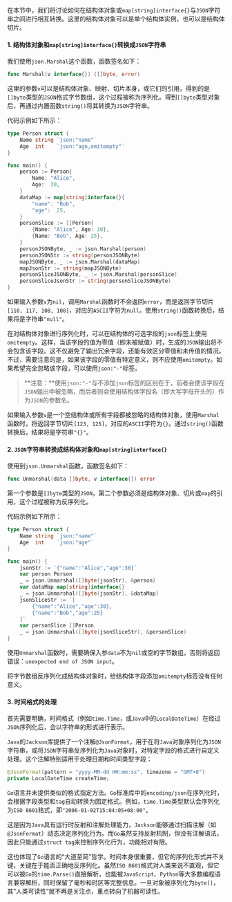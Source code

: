 在本节中，我们将讨论如何在结构体对象或`map[string]interface{}`与`JSON`字符串之间进行相互转换。这里的结构体对象可以是单个结构体实例，也可以是结构体切片。

#### 1. 结构体对象和`map[string]interface{}`转换成`JSON`字符串

我们使用`json.Marshal`这个函数，函数签名如下：

```go
func Marshal(v interface{}) ([]byte, error)
```

这里的参数`v`可以是结构体对象、映射、切片本身，或它们的引用，得到的是`[]byte`类型的`JSON`格式字节数组，这个过程被称为序列化。得到`[]byte`类型对象后，再通过内置函数`string()`将其转换为`JSON`字符串。

代码示例如下所示：

```go
type Person struct {
	Name string `json:"name"`
	Age  int    `json:"age,omitempty"`
}

func main() {
	person := Person{
		Name: "Alice",
		Age:  30,
	}
	dataMap := map[string]interface{}{
		"name": "Bob",
		"age":  25,
	}
	personSlice := []Person{
		{Name: "Alice", Age: 30},
		{Name: "Bob", Age: 25},
	}
	personJSONByte, _ := json.Marshal(person)
	personJSONStr := string(personJSONByte)
	mapJSONByte, _ := json.Marshal(dataMap)
	mapJsonStr := string(mapJSONByte)
	personSliceJSONByte, _ := json.Marshal(personSlice)
	personSliceJsonStr := string(personSliceJSONByte)
}
```

如果输入参数`v`为`nil`，调用`Marshal`函数时不会返回`error`，而是返回字节切片`[110, 117, 108, 108]`，对应的`ASCII`字符为`null`。使用`string()`函数转换后，结果将是字符串`"null"`。

在对结构体对象进行序列化时，可以在结构体的可选字段的`json`标签上使用`omitempty`。这样，当该字段的值为零值（即未被赋值）时，生成的`JSON`输出将不会包含该字段。这不仅避免了输出冗余字段，还能有效区分零值和未传值的情况。不过，需要注意的是，如果该字段的零值有特定意义，则不应使用`omitempty`。如果希望完全忽略该字段，可以使用`json:"-"`标签。

> **注意：**使用`json:"-"`与不添加`json`标签的区别在于，前者会使该字段在`JSON`输出中被忽略，而后者则会使用结构体字段名（即大写字母开头的）作为`JSON`的参数名。

如果输入参数`v`是一个空结构体或所有字段都被忽略的结构体对象，使用`Marshal`函数时，将返回字节切片`[123, 125]`，对应的`ASCII`字符为`{}`。通过`string()`函数转换后，结果将是字符串`"{}"`。

#### 2. `JSON`字符串转换成结构体对象和`map[string]interface{}`

使用到`json.Unmarshal`函数，函数签名如下：

```go
func Unmarshal(data []byte, v interface{}) error
```

第一个参数是`[]byte`类型的`JSON`，第二个参数必须是结构体对象、切片或`map`的引用，这个过程被称为反序列化。

代码示例如下所示：

```go
type Person struct {
	Name string `json:"name"`
	Age  int    `json:"age"`
}

func main() {
	jsonStr := `{"name":"Alice","age":30}`
	var person Person
	_ = json.Unmarshal([]byte(jsonStr), &person)
	var dataMap map[string]interface{}
	_ = json.Unmarshal([]byte(jsonStr), &dataMap)
    jsonSliceStr := `[
		{"name":"Alice","age":30},
		{"name":"Bob","age":25}
	]`
    var personSlice []Person
    _ = json.Unmarshal([]byte(jsonSliceStr), &personSlice)
}
```

使用`Unmarshal`函数时，需要确保入参`data`不为`nil`或空的字节数组，否则将返回错误：`unexpected end of JSON input`。

将字节数组反序列化成结构体对象时，给结构体字段添加`omitempty`标签没有任何意义。

#### 3. 时间格式的处理

首先需要明确，时间格式（例如`time.Time`，或`Java`中的`LocalDateTime`）在经过`JSON`序列化后，会以字符串的形式进行表示。

`Java`的`Jackson`库提供了一个注解`@JsonFormat`，用于在将`Java`对象序列化为`JSON`字符串，或将`JSON`字符串反序列化为`Java`对象时，对特定字段的格式进行自定义处理。这个注解特别适用于处理日期和时间类型字段：

```java
@JsonFormat(pattern = "yyyy-MM-dd HH:mm:ss", timezone = "GMT+8")
private LocalDateTime createTime;
```

`Go`语言并未提供类似的格式指定方法。`Go`标准库中的`encoding/json`在序列化时，会根据字段类型和`tag`自动转换为固定格式。例如，`time.Time`类型默认会序列化为`ISO 8601`格式，即`"2006-01-02T15:04:05+08:00"`。

这是因为`Java`具有运行时反射和注解处理能力，`Jackson`能够通过扫描注解（如`@JsonFormat`）动态决定序列化行为。而`Go`虽然支持反射机制，但没有注解语法，因此只能通过`struct tag`来控制序列化行为，功能相对有限。

这也体现了`Go`语言的“大道至简”哲学。时间本身很重要，但它的序列化形式并不关键，关键在于能否正确地反序列化。虽然`ISO 8601`格式对人类来说不直观，但它可以被`Go`的`time.Parse()`直接解析，也能被`JavaScript`、`Python`等大多数编程语言兼容解析，同时保留了毫秒和时区等完整信息。一旦对象被序列化为`byte[]`，其“人类可读性”就不再是关注点，重点转向了机器可读性。